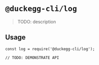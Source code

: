 # `@duckegg-cli/log`

> TODO: description

## Usage

```
const log = require('@duckegg-cli/log');

// TODO: DEMONSTRATE API
```
